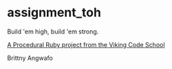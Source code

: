 assignment_toh
==============

Build 'em high, build 'em strong.

[A Procedural Ruby project from the Viking Code School](http://www.vikingcodeschool.com)

Brittny Angwafo